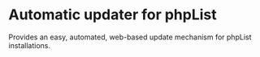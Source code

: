 # Automatic updater for phpList

Provides an easy, automated, web-based update mechanism for phpList installations.
